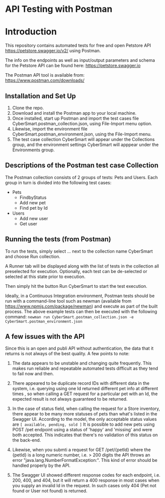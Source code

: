 # API Testing with Postman

# Introduction

This repository contains automated tests for free and open Petstore API https://petstore.swagger.io/v2/ using Postman.

The info on the endpoints as well as input/output parameters and schema for the Petstore API can be found here: https://petstore.swagger.io

The Postman API tool is available from: https://www.postman.com/downloads/

## Installation and Set Up
1. Clone the repo.
2. Download and install the Postman app to your local machine.
3. Once installed, start up Postman and import the test cases file CyberSmart.postman_collection.json, using File-Import menu option.
4. Likewise, import the environment file CyberSmart.postman_environment.json, using the File-Import menu.
5. The test case collection CyberSmart will appear under the Collections group, and the environment settings CyberSmart will apppear under the Environments group.

## Descriptions of the Postman test case Collection

The Postman collection consists of 2 groups of tests: Pets and Users. Each group in turn is divided into the following test cases:

* Pets
  * FindbyStatus
  * Add new pet
  * Find pet by Id
* Users
  * Add new user
  * Get user


## Running the tests (from Postman)
To run the tests, simply select ... next to the collection name CyberSmart and choose Run collection.

A Runner tab will be displayed along with the list of tests in the collection all preselected for execution. Optionally, each test can be de-selected or selected at this state prior to execution.

Then simply hit the button Run CyberSmart to start the test execution.

Ideally, in a Continuous Integration environment, Postman tests should be run with a command-line tool such as newman (available from https://www.npmjs.com/package/newman) and execute as part of the built process. The above example tests can then be executed with the following command:
`newman run CyberSmart.postman_collection.json -e CyberSmart.postman_environment.json`

## A few issues with the API
Since this is an open and publi API without authentication, the data that it returns is not always of the best quality. A few points to note:

1. The data appears to be unstable and changing quite frequently. This makes run reliable and repeatable automated tests difficult as they tend to fail now and then.

2. There appeared to be duplicate record IDs with different data in the system, i.e. querying using one Id returned different pet info at different times , so when calling a GET request for a particular pet with an Id, the expected result is not always guaranteed to be returned.

3. In the case of status field, when calling the request for a Store inventory, there appear to be many more statuses of pets than what's listed in the Swagger UI.  According to the model, the only acceptable status values are `[ available, pending, sold ]`
It is possible to add new pets using POST /pet endpoint using a status of 'happy' and 'missing' and were both accepted. This indicates that there's no validation of this status on the back-end.

4. Likewise, when you submti a request for GET /pet/{petId} where the {petId} is a long numeric number, i.e. > 200 digits the API throws an error "java.lang.NumberFormatException:". This kind of error should be handled properly by the API.

5. The Swagger UI showed different response codes for each endpoint, i.e. 200, 400, and 404, but it will return a 400 response in most cases when you supply an invalid Id in the request. In such cases only 404 (Pet not found or User not found) is returned.




